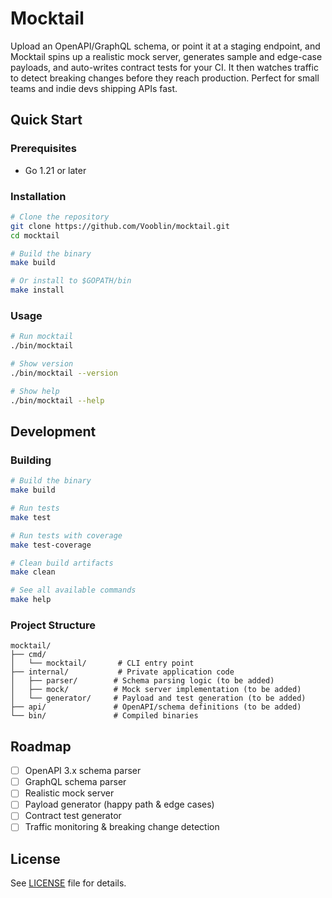 # Mocktail

Upload an OpenAPI/GraphQL schema, or point it at a staging endpoint, and Mocktail spins up a realistic mock server, generates sample and edge-case payloads, and auto-writes contract tests for your CI. It then watches traffic to detect breaking changes before they reach production. Perfect for small teams and indie devs shipping APIs fast.

## Quick Start

### Prerequisites

- Go 1.21 or later

### Installation

```bash
# Clone the repository
git clone https://github.com/Vooblin/mocktail.git
cd mocktail

# Build the binary
make build

# Or install to $GOPATH/bin
make install
```

### Usage

```bash
# Run mocktail
./bin/mocktail

# Show version
./bin/mocktail --version

# Show help
./bin/mocktail --help
```

## Development

### Building

```bash
# Build the binary
make build

# Run tests
make test

# Run tests with coverage
make test-coverage

# Clean build artifacts
make clean

# See all available commands
make help
```

### Project Structure

```text
mocktail/
├── cmd/
│   └── mocktail/       # CLI entry point
├── internal/           # Private application code
│   ├── parser/        # Schema parsing logic (to be added)
│   ├── mock/          # Mock server implementation (to be added)
│   └── generator/     # Payload and test generation (to be added)
├── api/               # OpenAPI/schema definitions (to be added)
└── bin/               # Compiled binaries
```

## Roadmap

- [ ] OpenAPI 3.x schema parser
- [ ] GraphQL schema parser
- [ ] Realistic mock server
- [ ] Payload generator (happy path & edge cases)
- [ ] Contract test generator
- [ ] Traffic monitoring & breaking change detection

## License

See [LICENSE](LICENSE) file for details.
